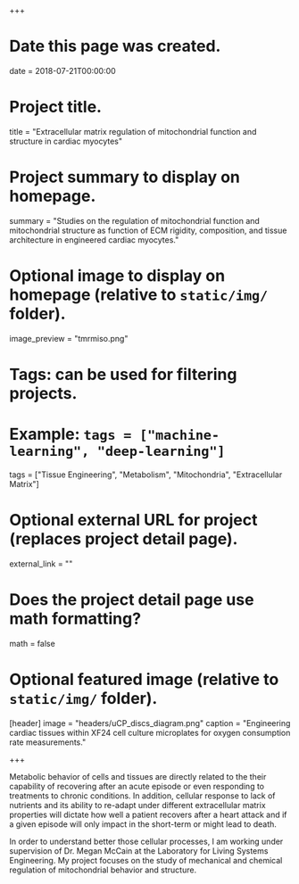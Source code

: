 +++
# Date this page was created.
date = 2018-07-21T00:00:00

# Project title.
title = "Extracellular matrix regulation of mitochondrial function and structure in cardiac myocytes"

# Project summary to display on homepage.
summary = "Studies on the regulation of mitochondrial function and mitochondrial structure as function of ECM rigidity, composition, and tissue architecture in engineered cardiac myocytes."

# Optional image to display on homepage (relative to `static/img/` folder).
image_preview = "tmrmiso.png"

# Tags: can be used for filtering projects.
# Example: `tags = ["machine-learning", "deep-learning"]`
tags = ["Tissue Engineering", "Metabolism", "Mitochondria", "Extracellular Matrix"]

# Optional external URL for project (replaces project detail page).
external_link = ""

# Does the project detail page use math formatting?
math = false

# Optional featured image (relative to `static/img/` folder).
[header]
image = "headers/uCP_discs_diagram.png"
caption = "Engineering cardiac tissues within XF24 cell culture microplates for oxygen consumption rate measurements."

+++

Metabolic behavior of cells and tissues are directly related to the their capability of recovering after an acute episode or even responding to treatments to chronic conditions. In addition, cellular response to lack of nutrients and its ability to re-adapt under different extracellular matrix properties will dictate how well a patient recovers after a heart attack and if a given episode will only impact in the short-term or might lead to death.

In order to understand better those cellular processes, I am working under supervision of Dr. Megan McCain at the Laboratory for Living Systems Engineering. My project focuses on the study of mechanical and chemical regulation of mitochondrial behavior and structure.